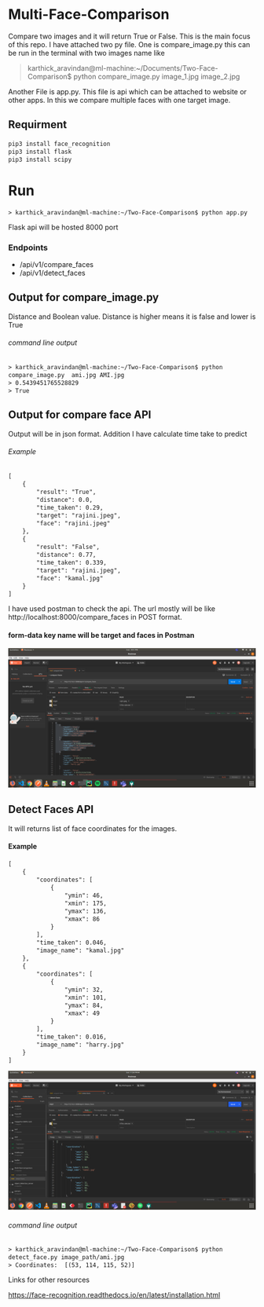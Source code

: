 # Multi-Face-Comparison

Compare two images and it will return True or False. This is the main focus of this repo. I have attached two py file.
One is compare_image.py this can be run in the terminal with two images name like

> karthick_aravindan@ml-machine:~/Documents/Two-Face-Comparison$ python compare_image.py image_1.jpg image_2.jpg 

Another File is app.py. This file is api which can be attached to website or other apps. In this we compare multiple faces with one target image.

## Requirment

```
pip3 install face_recognition
pip3 install flask
pip3 install scipy
```
# Run
```
> karthick_aravindan@ml-machine:~/Two-Face-Comparison$ python app.py
```
Flask api will be hosted 8000 port
### Endpoints
- /api/v1/compare_faces 
- /api/v1/detect_faces


## Output for compare_image.py 

Distance and Boolean value. Distance is higher means it is false and lower is True

###### command line output 
```
> karthick_aravindan@ml-machine:~/Two-Face-Comparison$ python compare_image.py  ami.jpg AMI.jpg  
> 0.5439451765528829
> True
```
## Output for compare face API 

Output will be in  json format. Addition I have calculate time take to predict

###### Example

```
[
    {
        "result": "True",
        "distance": 0.0,
        "time_taken": 0.29,
        "target": "rajini.jpeg",
        "face": "rajini.jpeg"
    },
    {
        "result": "False",
        "distance": 0.77,
        "time_taken": 0.339,
        "target": "rajini.jpeg",
        "face": "kamal.jpg"
    }
]    
```
I have used postman to check the api. The url mostly will be like http://localhost:8000/compare_faces in POST format.
#### form-data key name will be target and faces in Postman

![request](https://github.com/12345k/Multi-Face-Comparison/blob/master/screenshot/compare_faces.png)



## Detect Faces API

It will returns list of face coordinates for the images. 

#### Example

```
[
    {
        "coordinates": [
            {
                "ymin": 46,
                "xmin": 175,
                "ymax": 136,
                "xmax": 86
            }
        ],
        "time_taken": 0.046,
        "image_name": "kamal.jpg"
    },
    {
        "coordinates": [
            {
                "ymin": 32,
                "xmin": 101,
                "ymax": 84,
                "xmax": 49
            }
        ],
        "time_taken": 0.016,
        "image_name": "harry.jpg"
    }
]
```
![request](https://github.com/12345k/Multi-Face-Comparison/blob/master/screenshot/detect_faces.png)


###### command line output 
```
> karthick_aravindan@ml-machine:~/Two-Face-Comparison$ python detect_face.py image_path/ami.jpg
> Coordinates:  [(53, 114, 115, 52)]
```

Links for other resources

https://face-recognition.readthedocs.io/en/latest/installation.html


